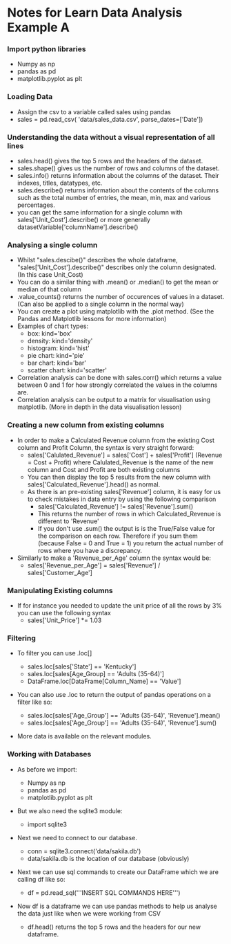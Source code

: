 # Notes for Learn Data Analysis Example A

### Import python libraries
* Numpy as np
* pandas as pd
* matplotlib.pyplot as plt

### Loading Data
* Assign the csv to a variable called sales using pandas
* sales = pd.read_csv(
    'data/sales_data.csv',
    parse_dates=['Date'])

### Understanding the data without a visual representation of all lines

* sales.head() gives the top 5 rows and the headers of the dataset.
* sales.shape() gives us the number of rows and columns of the dataset.
* sales.info() returns information about the columns of the dataset. Their indexes, titles, datatypes, etc.
* sales.describe() returns information about the contents of the columns such as the total number of entries, the mean, min, max and various percentages.
* you can get the same information for a single column with sales['Unit_Cost'].describe() or more generally datasetVariable['columnName'].describe()

### Analysing a single column

* Whilst "sales.descibe()" describes the whole dataframe, "sales['Unit_Cost'].describe()" describes only the column designated. (In this case Unit_Cost)
* You can do a similar thing with .mean() or .median() to get the mean or median of that column
* .value_counts() returns the number of occurences of values in a dataset. (Can also be applied to a single column in the normal way)
* You can create a plot using matplotlib with the .plot method. (See the Pandas and Matplotlib lessons for more information)
* Examples of chart types:
    * box: kind='box'
    * density: kind='density'
    * histogram: kind='hist'
    * pie chart: kind='pie'
    * bar chart: kind='bar'
    * scatter chart: kind='scatter'
* Correlation analysis can be done with sales.corr() which returns a value between 0 and 1 for how strongly correlated the values in the columns are.
* Correlation analysis can be output to a matrix for visualisation using matplotlib. (More in depth in the data visualisation lesson)

### Creating a new column from existing columns

* In order to make a Calculated Revenue column from the existing Cost column and Profit Column, the syntax is very straight forward:
    * sales['Calulated_Revenue'] = sales['Cost'] + sales['Profit'] (Revenue = Cost + Profit) where Calulated_Revenue is the name of the new column and Cost and Profit are both existing columns
    * You can then display the top 5 results from the new column with sales['Calculated_Revenue'].head() as normal.
    * As there is an pre-existing sales['Revenue'] column, it is easy for us to check mistakes in data entry by using the following comparison
        * sales['Calculated_Revenue'] != sales['Revenue'].sum()
        * This returns the number of rows in which Calculated_Revenue is different to 'Revenue'
        * If you don't use .sum() the output is is the True/False value for the comparison on each row. Therefore if you sum them (because False = 0 and True = 1) you return the actual number of rows where you have a discrepancy.
* Similarly to make a 'Revenue_per_Age' column the syntax would be:
    * sales['Revenue_per_Age'] = sales['Revenue'] / sales['Customer_Age']

### Manipulating Existing columns

* If for instance you needed to update the unit price of all the rows by 3% you can use the following syntax
    * sales['Unit_Price'] *= 1.03

### Filtering

* To filter you can use .loc[]
    * sales.loc[sales['State'] == 'Kentucky']
    * sales.loc[sales[Age_Group] == 'Adults (35-64)']
    * DataFrame.loc[DataFrame[Column_Name] == 'Value']
* You can also use .loc to return the output of pandas operations on a filter like so:
    * sales.loc[sales['Age_Group'] == 'Adults (35-64)', 'Revenue'].mean()
    * sales.loc[sales['Age_Group'] == 'Adults (35-64)', 'Revenue'].sum()

* More data is available on the relevant modules.

### Working with Databases

* As before we import:
    * Numpy as np
    * pandas as pd
    * matplotlib.pyplot as plt
* But we also need the sqlite3 module:
    * import sqlite3

* Next we need to connect to our database.
    * conn = sqlite3.connect('data/sakila.db')
    * data/sakila.db is the location of our database (obviously)

* Next we can use sql commands to create our DataFrame which we are calling df like so:
    * df = pd.read_sql('''INSERT SQL COMMANDS HERE''')

* Now df is a dataframe we can use pandas methods to help us analyse the data just like when we were working from CSV
    * df.head() returns the top 5 rows and the headers for our new dataframe.
